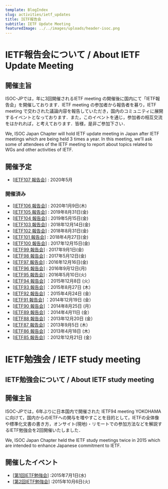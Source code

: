 ```yaml
---
template: BlogIndex
slug: activities/ietf_updates
title: IETF報告会
subtitle: IETF Update Meeting
featuredImage: ../../images/uploads/header-isoc.png
---
```


# IETF報告会について / About IETF Update Meeting
## 開催主旨
ISOC-JPでは，年に3回開催されるIETF meeting の開催後に国内にて「IETF報告会」を開催しております．IETF meeting の参加者から報告者を募り，IETF meeting で交わされた議論内容を報告していただき，国内のコミュニティに展開するイベントとなっております．また，このイベントを通じ，参加者の相互交流をはかれれば，と考えております．皆様，是非ご参加下さい．

We, ISOC Japan Chapter will hold IETF update meeting in Japan after  IETF meetings which are being held 3 times a year. In this meeting,  we'll ask some of attendees of the IETF meeting to report about topics related to WGs and other activities of IETF.

## 開催予定
*  [[IETF107 報告会](IETF107Update)] : 2020年5月

### 開催済み
*  [[IETF106 報告会](IETF106Update)] : 2020年1月9日(木)
*  [[IETF105 報告会](IETF105Update)] : 2019年8月31日(金)
*  [[IETF104 報告会](IETF104Update)] : 2019年5月15日(金)
*  [[IETF103 報告会](IETF103Update)] : 2018年12月14日(金)
*  [[IETF102 報告会](IETF102Update)] : 2018年8月31日(金)
*  [[IETF101 報告会](IETF101Update)] : 2018年4月27日(金)
*  [[IETF100 報告会](IETF100Update)] : 2017年12月15日(金)
*  [[IETF99 報告会](IETF99Update)] : 2017年9月1日(金)
*  [[IETF98 報告会](IETF98Update)] : 2017年5月12日(金)
*  [[IETF97 報告会](IETF97Update)] : 2016年12月16日(金)
*  [[IETF96 報告会](IETF96Update)] : 2016年9月12日(月)
*  [[IETF95 報告会](IETF95Update)] : 2016年5月10日(火)
*  [[IETF94 報告会](IETF94Update)] ：2015年12月8日 (火）
*  [[IETF93 報告会](IETF93Update)] ：2015年8月27日 (木）
*  [[IETF92 報告会](IETF92Update)] ：2015年4月24日 (金）
*  [[IETF91 報告会](IETF91Update)] ：2014年12月19日 (金）
*  [[IETF90 報告会](IETF90Update)] ：2014年8月25日 (月）
*  [[IETF89 報告会](IETF89Update)] ：2014年4月11日 (金）
*  [[IETF88 報告会](IETF88Update)] ：2013年12月20日 (金）
*  [[IETF87 報告会](IETF87Update)] ：2013年9月5日 (木）
*  [[IETF86 報告会](IETF86Update)] ：2013年4月18日 (木）
*  [[IETF85 報告会](IETF85Update)] ：2012年12月21日 (金）

# IETF勉強会 / IETF study meeting 
## IETF勉強会について / About IETF study meeting 
## 開催主旨
ISOC-JPでは，6年ぶりに日本国内で開催された IETF94 meeting YOKOHAMA に向けて，国内からのIETFへの関与を増やすことを目的として，IETFの全体像や標準化文書の書き方，オンサイト(現地)・リモートでの参加方法などを解説するIETF勉強会を2回開催いたしました．

We, ISOC Japan Chapter held the IETF study meetings twice in 2015 which are intended to enhance Japanese commitment to IETF.

## 開催したイベント
*  [[第1回IETF勉強会](PreIETF93)] :2015年7月1日(水)
*  [[第2回IETF勉強会](PreIETF94)] :2015年10月6日(火)
